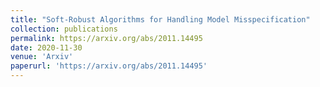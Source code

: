```yaml
---
title: "Soft-Robust Algorithms for Handling Model Misspecification"
collection: publications
permalink: https://arxiv.org/abs/2011.14495
date: 2020-11-30
venue: 'Arxiv'
paperurl: 'https://arxiv.org/abs/2011.14495'
---
```


